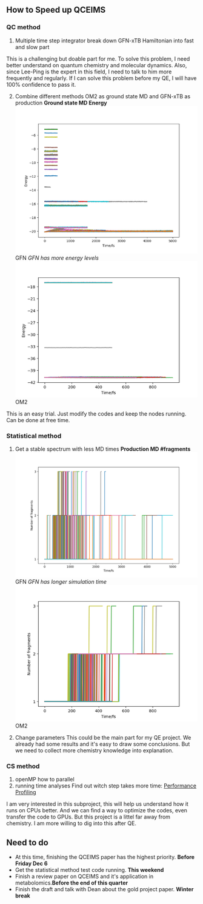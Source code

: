 ## How to Speed up QCEIMS
### QC method
1. Multiple time step integrator
  break down GFN-xTB Hamiltonian into fast and slow part
  
 This is a challenging but doable part for me. To solve this problem, I need better understand on 
 quantum chemistry and molecular dynamics. Also, since Lee-Ping is the expert in this field,
 I need to talk to him more frequently and regularly. If I can solve this problem before my QE, 
 I will have 100% confidence to pass it.
 
 
2. Combine different methods
  OM2 as ground state MD and GFN-xTB as production
  **Ground state MD Energy**
  ![GFN_energy](/image/new143energy.png)
  GFN *GFN has more energy levels*
  ![OM2_energy](/image/143energy.png)
  OM2
  
  This is an easy trial. Just modify the codes and keep the nodes running. Can be done at free time.
  
  
### Statistical method
1. Get a stable spectrum with less MD times
**Production MD #fragments**
  ![GFN_fragment](/image/newversion143.png)
  GFN *GFN has longer simulation time*
  ![OM2_fragment](/image/143fragments.png)
  OM2

2. Change parameters
This could be the main part for my QE project. We already had some results and it's easy 
to draw some conclusions. But we need to collect more chemistry knowledge into explanation.


### CS method
1. openMP
  how to parallel
2. running time analyses
  Find out witch step takes more time:
  [Performance Profiling](https://docs.oracle.com/cd/E19957-01/805-4940/6j4m1u7q2/index.html)
  
  
I am very interested in this subproject, this will help us understand how it runs on CPUs better.
And we can find a way to optimize the codes, even transfer the code to GPUs. But this project is 
a littel far away from chemistry. I am more willing to dig into this after QE. 

## Need to do
* At this time, finishing the QCEIMS paper has the highest priority. **Before Friday Dec 6**
* Get the statistical method test code running. **This weekend**
* Finish a review paper on QCEIMS and it's application in metabolomics.**Before the end of this quarter**
* Finish the draft and talk with Dean about the gold project paper. **Winter break**

